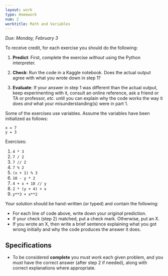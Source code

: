 ```yaml
---
layout: work
type: Homework
num: 2
worktitle: Math and Variables
---
```


*Due: Monday, February 3*

To receive credit, for each exercise you should do the following:

1. **Predict**: First, complete the exercise *without* using the
   Python interpreter.

2. **Check**: Run the code in a Kaggle notebook.  Does the actual
   output agree with what you wrote down in step 1?

3. **Evaluate**: If your answer in step 1 was different than the
   actual output, keep experimenting with it, consult an online
   reference, ask a friend or TA or professor, *etc.* until you can
   explain why the code works the way it does *and* what your
   misunderstanding(s) were in part 1.

Some of the exercises use variables. Assume the variables have been initialized 
as follows:
```
x = 7
y = 3
```

Exercises:
1. `4 * 3`
2. `7 / 2`
3. `7 // 2`
4. `7 % 2`
5. `(x + 1) % 3`
6. `10 - y * 2`
7. `4 + x + 18 // y`
8. `2 * (y + 4) + x`
9. `y**3 + x**2`

Your solution should be hand-written (or typed) and contain the following:

- For each line of code above, write down your *original* prediction.
- If your check (step 2) matched, put a check mark. Otherwise, put an X.
- If you wrote an X, then write a brief sentence explaining what you got wrong initially and why the code produces the answer it does.

## Specifications

- To be considered **complete** you must work each given problem, and you must have the correct answer (after step 2 if needed), along with correct explanations where appropriate.

<!--
- An assignment will be considered **partial** if there are no more than 2 wrong answers (after step 2) and no more than two explanations that are given are incorrect.
-->


<!---As usual for this semester, you should submit your work as a PDF,
either by creating it on a computer in the first place or by scanning it.-->
